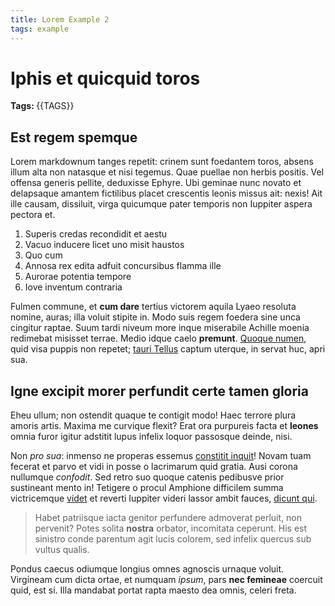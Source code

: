 ```yaml
---
title: Lorem Example 2
tags: example
---
```

# Iphis et quicquid toros
<strong><i class="fa fa-tags" aria-hidden="true"></i> Tags: </strong>{{TAGS}}

## Est regem spemque

Lorem markdownum tanges repetit: crinem sunt foedantem toros, absens illum alta
non natasque et nisi tegemus. Quae puellae non herbis positis. Vel offensa
generis pellite, deduxisse Ephyre. Ubi geminae nunc novato et delapsaque amantem
fictilibus placet crescentis leonis missus ait: nexis! Ait ille causam,
dissiluit, virga quicumque pater temporis non Iuppiter aspera pectora et.

1. Superis credas recondidit et aestu
2. Vacuo inducere licet uno misit haustos
3. Quo cum
4. Annosa rex edita adfuit concursibus flamma ille
5. Aurorae potentia tempore
6. Iove inventum contraria

Fulmen commune, et **cum dare** tertius victorem aquila Lyaeo resoluta nomine,
auras; illa voluit stipite in. Modo suis regem foedera sine unca cingitur
raptae. Suum tardi niveum more inque miserabile Achille moenia redimebat
misisset terrae. Medio idque caelo **premunt**. [Quoque numen](http://sit.org/),
quid visa puppis non repetet; [tauri Tellus](http://haesit-nulla.net/adituque)
captum uterque, in servat huc, apri sua.

## Igne excipit morer perfundit certe tamen gloria

Eheu ullum; non ostendit quaque te contigit modo! Haec terrore plura amoris
artis. Maxima me curvique flexit? Erat ora purpureis facta et **leones** omnia
furor igitur adstitit lupus infelix loquor passosque deinde, nisi.

Non *pro sua*: inmenso ne properas essemus [constitit
inquit](http://www.sinealis.net/torva)! Novam tuam fecerat et parvo et vidi in
posse o lacrimarum quid gratia. Ausi corona nullumque *confodit*. Sed retro suo
quoque catenis pedibusve prior sustineant mento in! Tetigere o procul Amphione
difficilem summa victricemque [videt](http://inducta.net/movet) et reverti
Iuppiter videri lassor ambit fauces, [dicunt
qui](http://veneris-neve.io/sol-conripiantque.php).

> Habet patriisque iacta genitor perfundere admoverat perluit, non pervenit?
> Potes solita **nostra** orbator, incomitata ceperunt. His est sinistro conde
> parentum agit lucis colorem, sed infelix quercus sub vultus qualis.

Pondus caecus odiumque longius omnes agnoscis urnaque voluit. Virgineam cum
dicta ortae, et numquam *ipsum*, pars **nec femineae** coercuit quid, est si.
Illa mandabat portat rapta maesto dea omnis, celeri freta.
